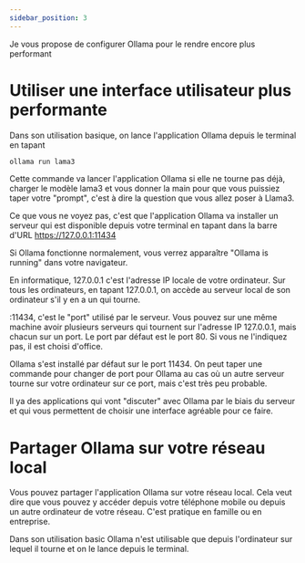 ```yaml
---
sidebar_position: 3
---
```


Je vous propose de configurer Ollama pour le rendre encore plus performant

# Utiliser une interface utilisateur plus performante

Dans son utilisation basique, on lance l'application Ollama depuis le terminal en tapant

```bash
ollama run lama3
```

Cette commande va lancer l'application Ollama si elle ne tourne pas déjà, charger le modèle lama3 et vous donner la main pour que vous puissiez taper votre "prompt", c'est à dire la question que vous allez poser à Llama3.

Ce que vous ne voyez pas, c'est que l'application Ollama va installer un serveur qui est disponible depuis votre terminal en tapant dans la barre d'URL https://127.0.0.1:11434

Si Ollama fonctionne normalement, vous verrez apparaître "Ollama is running" dans votre navigateur.

En informatique, 127.0.0.1 c'est l'adresse IP locale de votre ordinateur. Sur tous les ordinateurs, en tapant 127.0.0.1, on accède au serveur local de son ordinateur s'il y en a un qui tourne.

:11434, c'est le "port" utilisé par le serveur. Vous pouvez sur une même machine avoir plusieurs serveurs qui tournent sur l'adresse IP 127.0.0.1, mais chacun sur un port. Le port par défaut est le port 80. Si vous ne l'indiquez pas, il est choisi d'office.

Ollama s'est installé par défaut sur le port 11434. On peut taper une commande pour changer de port pour Ollama au cas où un autre serveur tourne sur votre ordinateur sur ce port, mais c'est très peu probable.

Il ya des applications qui vont "discuter" avec Ollama par le biais du serveur et qui vous permettent de choisir une interface agréable pour ce faire.



# Partager Ollama sur votre réseau local

Vous pouvez partager l'application Ollama sur votre réseau local. Cela veut dire que vous pouvez y accéder depuis votre téléphone mobile ou depuis un autre ordinateur de votre réseau. C'est pratique en famille ou en entreprise.

Dans son utilisation basic Ollama n'est utilisable que depuis l'ordinateur sur lequel il tourne et on le lance depuis le terminal.